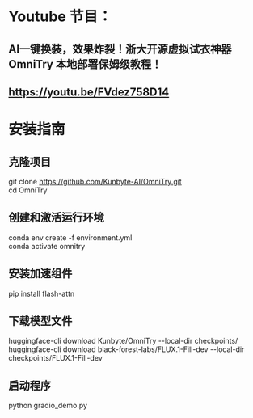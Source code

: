 # Youtube 节目：
## AI一键换装，效果炸裂！浙大开源虚拟试衣神器 OmniTry 本地部署保姆级教程！
## https://youtu.be/FVdez758D14

# 安装指南
## 克隆项目
git clone https://github.com/Kunbyte-AI/OmniTry.git  
cd OmniTry  

## 创建和激活运行环境
conda env create -f environment.yml  
conda activate omnitry  

## 安装加速组件
pip install flash-attn  

## 下载模型文件
huggingface-cli download Kunbyte/OmniTry --local-dir checkpoints/  
huggingface-cli download black-forest-labs/FLUX.1-Fill-dev --local-dir checkpoints/FLUX.1-Fill-dev  

## 启动程序
python gradio_demo.py  

  












 
















